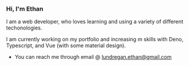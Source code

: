 ### Hi, I'm Ethan

I am a web developer, who loves learning and using a variety of different techonologies.

I am currently working on my portfolio and increasing m skills with Deno, Typescript, and Vue (with some material design).

* You can reach me through email @ lundregan.ethan@gmail.com
